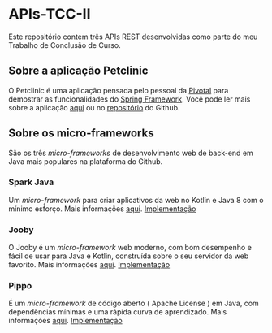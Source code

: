 # APIs-TCC-II
Este repositório contem três APIs REST desenvolvidas como parte do meu Trabalho de Conclusão de Curso.

## Sobre a aplicação Petclinic
O Petclinic é uma aplicação pensada pelo pessoal da [Pivotal](https://pivotal.io/) para demostrar as
funcionalidades do [Spring Framework](https://spring.io/). Você pode ler mais sobre a aplicação [aqui](https://projects.spring.io/spring-petclinic/) ou no [repositório](https://github.com/spring-projects/spring-petclinic) do Github.

## Sobre os micro-frameworks
São os três *micro-frameworks* de desenvolvimento web de back-end em Java mais populares na plataforma do Github.

### Spark Java
Um *micro-framework* para criar aplicativos da web no Kotlin e Java 8 com o mínimo esforço. Mais informações [aqui](http://sparkjava.com/). [Implementação](sparkjavapetclinic/README.md)

### Jooby
O Jooby é um *micro-framework* web moderno, com bom desempenho e fácil de usar para Java e Kotlin, construída sobre o seu servidor da web favorito. Mais informações [aqui](https://jooby.io/v1/). [Implementação](https://github.com/italo48/APIs-TCC-II/tree/master/joobypetclinic)

### Pippo
É um *micro-framework* de código aberto ( Apache License ) em Java, com dependências mínimas e uma rápida curva de aprendizado. Mais informações [aqui](http://www.pippo.ro/). [Implementação](https://github.com/italo48/APIs-TCC-II/tree/master/pippopetclinic)
